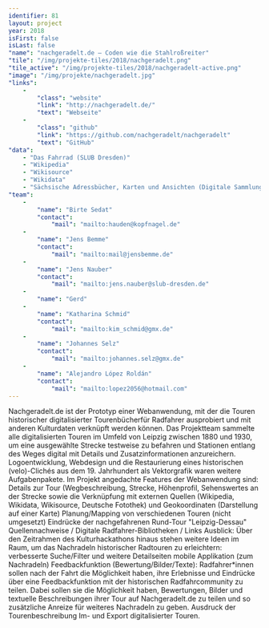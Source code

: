 ```yaml
---
identifier: 81
layout: project
year: 2018
isFirst: false
isLast: false
"name": "nachgeradelt.de – Coden wie die Stahlroßreiter"
"tile": "/img/projekte-tiles/2018/nachgeradelt.png"
"tile_active": "/img/projekte-tiles/2018/nachgeradelt-active.png"
"image": "/img/projekte/nachgeradelt.jpg"
"links":
    -
        "class": "website"
        "link": "http://nachgeradelt.de/"
        "text": "Webseite"
    -
        "class": "github"
        "link": "https://github.com/nachgeradelt/nachgeradelt"
        "text": "GitHub"
"data":
    - "Das Fahrrad (SLUB Dresden)"
    - "Wikipedia"
    - "Wikisource"
    - "Wikidata"
    - "Sächsische Adressbücher, Karten und Ansichten (Digitale Sammlungen der SLUB Dresden)"
"team":
    -
        "name": "Birte Sedat"
        "contact":
            "mail": "mailto:hauden@kopfnagel.de"
    -
        "name": "Jens Bemme"
        "contact":
            "mail": "mailto:mail@jensbemme.de"
    -
        "name": "Jens Nauber"
        "contact":
            "mail": "mailto:jens.nauber@slub-dresden.de"
    -
        "name": "Gerd"
    -
        "name": "Katharina Schmid"
        "contact":
            "mail": "mailto:kim_schmid@gmx.de"
    -
        "name": "Johannes Selz"
        "contact":
            "mail": "mailto:johannes.selz@gmx.de"
    -
        "name": "Alejandro López Roldán"
        "contact":
            "mail": "mailto:lopez2056@hotmail.com"
---
```

Nachgeradelt.de ist der Prototyp einer Webanwendung, mit der die Touren historischer digitalisierter Tourenbücherfür Radfahrer ausprobiert und mit anderen Kulturdaten verknüpft werden können. Das Projektteam sammelte alle digitalisierten Touren im Umfeld von Leipzig zwischen 1880 und 1930, um eine ausgewählte Strecke testweise zu befahren und Stationen entlang des Weges digital mit Details und Zusatzinformationen anzureichern. Logoentwicklung, Webdesign und die Restaurierung eines historischen (velo)-Clichés aus dem 19. Jahrhundert als Vektorgrafik waren weitere Aufgabenpakete.
Im Projekt angedachte Features der Webanwendung sind: Details zur Tour (Wegbeschreibung, Strecke, Höhenprofil, Sehenswertes an der Strecke sowie die Verknüpfung mit externen Quellen (Wikipedia, Wikidata, Wikisource, Deutsche Fotothek) und Geokoordinaten (Darstellung auf einer Karte) Planung/Mapping von verschiedenen Touren (nicht umgesetzt) Eindrücke der nachgefahrenen Rund-Tour "Leipzig-Dessau" Quellennachweise / Digitale Radfahrer-Bibliotheken / Links
Ausblick: Über den Zeitrahmen des Kulturhackathons hinaus stehen weitere Ideen im Raum, um das Nachradeln historischer Radtouren zu erleichtern: verbesserte Suche/Filter und weitere Detailseiten mobile Applikation (zum Nachradeln) Feedbackfunktion (Bewertung/Bilder/Texte): Radfahrer*innen sollen nach der Fahrt die Möglichkeit haben, ihre Erlebnisse und Eindrücke über eine Feedbackfunktion mit der historischen Radfahrcommunity zu teilen. Dabei sollen sie die Möglichkeit haben, Bewertungen, Bilder und textuelle Beschreibungen ihrer Tour auf Nachgeradelt.de zu teilen und so zusätzliche Anreize für weiteres Nachradeln zu geben. Ausdruck der Tourenbeschreibung Im- und Export digitalisierter Touren.
